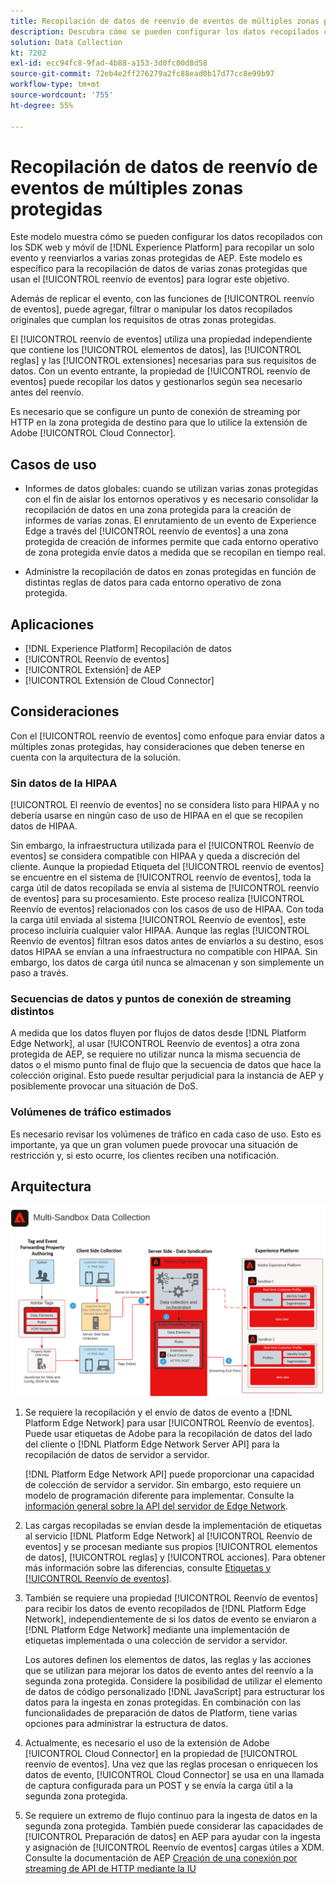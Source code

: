 ```yaml
---
title: Recopilación de datos de reenvío de eventos de múltiples zonas protegidas
description: Descubra cómo se pueden configurar los datos recopilados con los SDK móviles y web de Experience Platform con el fin de recopilar un solo evento y reenviarlo a múltiples zonas protegidas de Experience Platform.
solution: Data Collection
kt: 7202
exl-id: ecc94fc8-9fad-4b88-a153-3d0fc00d8d58
source-git-commit: 72eb4e2ff276279a2fc88ead0b17d77cc8e99b97
workflow-type: tm+mt
source-wordcount: '755'
ht-degree: 55%

---
```


# Recopilación de datos de reenvío de eventos de múltiples zonas protegidas

Este modelo muestra cómo se pueden configurar los datos recopilados con los SDK web y móvil de [!DNL Experience Platform] para recopilar un solo evento y reenviarlos a varias zonas protegidas de AEP. Este modelo es específico para la recopilación de datos de varias zonas protegidas que usan el [!UICONTROL reenvío de eventos] para lograr este objetivo.

Además de replicar el evento, con las funciones de [!UICONTROL reenvío de eventos], puede agregar, filtrar o manipular los datos recopilados originales que cumplan los requisitos de otras zonas protegidas.

El [!UICONTROL reenvío de eventos] utiliza una propiedad independiente que contiene los [!UICONTROL elementos de datos], las [!UICONTROL reglas] y las [!UICONTROL extensiones] necesarias para sus requisitos de datos. Con un evento entrante, la propiedad de [!UICONTROL reenvío de eventos] puede recopilar los datos y gestionarlos según sea necesario antes del reenvío.

Es necesario que se configure un punto de conexión de streaming por HTTP en la zona protegida de destino para que lo utilice la extensión de Adobe [!UICONTROL Cloud Connector].

## Casos de uso

* Informes de datos globales: cuando se utilizan varias zonas protegidas con el fin de aislar los entornos operativos y es necesario consolidar la recopilación de datos en una zona protegida para la creación de informes de varias zonas. El enrutamiento de un evento de Experience Edge a través del [!UICONTROL reenvío de eventos] a una zona protegida de creación de informes permite que cada entorno operativo de zona protegida envíe datos a medida que se recopilan en tiempo real.

* Administre la recopilación de datos en zonas protegidas en función de distintas reglas de datos para cada entorno operativo de zona protegida.

## Aplicaciones

* [!DNL Experience Platform] Recopilación de datos
* [!UICONTROL Reenvío de eventos]
* [!UICONTROL Extensión] de AEP
* [!UICONTROL Extensión de Cloud Connector]

## Consideraciones

Con el [!UICONTROL reenvío de eventos] como enfoque para enviar datos a múltiples zonas protegidas, hay consideraciones que deben tenerse en cuenta con la arquitectura de la solución.

### Sin datos de la HIPAA

[!UICONTROL El reenvío de eventos] no se considera listo para HIPAA y no debería usarse en ningún caso de uso de HIPAA en el que se recopilen datos de HIPAA.

Sin embargo, la infraestructura utilizada para el [!UICONTROL Reenvío de eventos] se considera compatible con HIPAA y queda a discreción del cliente. Aunque la propiedad Etiqueta del [!UICONTROL reenvío de eventos] se encuentre en el sistema de [!UICONTROL reenvío de eventos], toda la carga útil de datos recopilada se envía al sistema de [!UICONTROL reenvío de eventos] para su procesamiento. Este proceso realiza [!UICONTROL Reenvío de eventos] relacionados con los casos de uso de HIPAA. Con toda la carga útil enviada al sistema [!UICONTROL Reenvío de eventos], este proceso incluiría cualquier valor HIPAA. Aunque las reglas [!UICONTROL Reenvío de eventos] filtran esos datos antes de enviarlos a su destino, esos datos HIPAA se envían a una infraestructura no compatible con HIPAA. Sin embargo, los datos de carga útil nunca se almacenan y son simplemente un paso a través.

### Secuencias de datos y puntos de conexión de streaming distintos

A medida que los datos fluyen por flujos de datos desde [!DNL Platform Edge Network], al usar [!UICONTROL Reenvío de eventos] a otra zona protegida de AEP, se requiere no utilizar nunca la misma secuencia de datos o el mismo punto final de flujo que la secuencia de datos que hace la colección original. Esto puede resultar perjudicial para la instancia de AEP y posiblemente provocar una situación de DoS.

### Volúmenes de tráfico estimados

Es necesario revisar los volúmenes de tráfico en cada caso de uso. Esto es importante, ya que un gran volumen puede provocar una situación de restricción y, si esto ocurre, los clientes reciben una notificación.

## Arquitectura

![Zona protegida múltiple [!UICONTROL Reenvío de eventos]](assets/multi-sandbox-data-collection.png)

1. Se requiere la recopilación y el envío de datos de evento a [!DNL Platform Edge Network] para usar [!UICONTROL Reenvío de eventos]. Puede usar etiquetas de Adobe para la recopilación de datos del lado del cliente o [!DNL Platform Edge Network Server API] para la recopilación de datos de servidor a servidor.

   [!DNL Platform Edge Network API] puede proporcionar una capacidad de colección de servidor a servidor. Sin embargo, esto requiere un modelo de programación diferente para implementar. Consulte la [información general sobre la API del servidor de Edge Network](https://experienceleague.adobe.com/docs/experience-platform/edge-network-server-api/overview.html?lang=es).

1. Las cargas recopiladas se envían desde la implementación de etiquetas al servicio [!DNL Platform Edge Network] al [!UICONTROL Reenvío de eventos] y se procesan mediante sus propios [!UICONTROL elementos de datos], [!UICONTROL reglas] y [!UICONTROL acciones]. Para obtener más información sobre las diferencias, consulte [Etiquetas y [!UICONTROL Reenvío de eventos]](https://experienceleague.adobe.com/docs/experience-platform/tags/event-forwarding/overview.html?lang=es#differences-from-tags).

1. También se requiere una propiedad [!UICONTROL Reenvío de eventos] para recibir los datos de evento recopilados de [!DNL Platform Edge Network], independientemente de si los datos de evento se enviaron a [!DNL Platform Edge Network] mediante una implementación de etiquetas implementada o una colección de servidor a servidor.

   Los autores definen los elementos de datos, las reglas y las acciones que se utilizan para mejorar los datos de evento antes del reenvío a la segunda zona protegida. Considere la posibilidad de utilizar el elemento de datos de código personalizado [!DNL JavaScript] para estructurar los datos para la ingesta en zonas protegidas. En combinación con las funcionalidades de preparación de datos de Platform, tiene varias opciones para administrar la estructura de datos.

1. Actualmente, es necesario el uso de la extensión de Adobe [!UICONTROL Cloud Connector] en la propiedad de [!UICONTROL reenvío de eventos]. Una vez que las reglas procesan o enriquecen los datos de evento, [!UICONTROL Cloud Connector] se usa en una llamada de captura configurada para un POST y se envía la carga útil a la segunda zona protegida.

1. Se requiere un extremo de flujo continuo para la ingesta de datos en la segunda zona protegida. También puede considerar las capacidades de [!UICONTROL Preparación de datos] en AEP para ayudar con la ingesta y asignación de [!UICONTROL Reenvío de eventos] cargas útiles a XDM. Consulte la documentación de AEP [Creación de una conexión por streaming de API de HTTP mediante la IU](https://experienceleague.adobe.com/docs/experience-platform/sources/ui-tutorials/create/streaming/http.html?lang=es)
